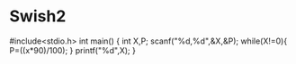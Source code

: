 # Swish2
#include<stdio.h>
int main()
{
int X,P;
scanf("%d,%d",&X,&P);
while(X!=0){
P=((x*90)/100);
}
printf("%d",X);
}
